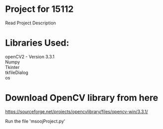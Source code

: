 # Project for 15112
Read Project Description

# Libraries Used:
openCV2 - Version 3.3.1  
Numpy  
Tkinter  
tkfileDialog  
os  

# Download OpenCV library from here
https://sourceforge.net/projects/opencvlibrary/files/opencv-win/3.3.1/

Run the file 'msoojProject.py'
